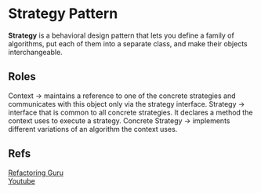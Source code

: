 # **Strategy Pattern**

**Strategy** is a behavioral design pattern that lets you define a family of algorithms, put each of them into a separate class, and make their objects interchangeable.

## Roles
Context -> maintains a reference to one of the concrete strategies and communicates with this object only via the strategy interface.
Strategy -> interface that is common to all concrete strategies. It declares a method the context uses to execute a strategy.
Concrete Strategy -> implements different variations of an algorithm the context uses.

## Refs
[Refactoring Guru](https://refactoring.guru/design-patterns/strategy) <br/>
[Youtube](https://www.youtube.com/watch?v=mUagTgSnriQ) <br/>
